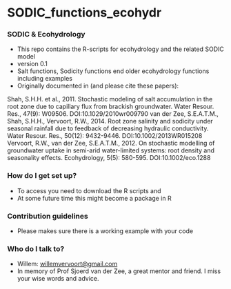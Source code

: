 # SODIC_functions_ecohydr

### **SODIC  & Ecohydrology** ###

* This repo contains the R-scripts for ecohydrology and the related SODIC model
* version 0.1
* Salt functions, Sodicity functions end older ecohydrology functions including examples
* Originally documented in (and please cite these papers):

Shah, S.H.H. et al., 2011. Stochastic modeling of salt accumulation in the root zone due to capillary flux from brackish groundwater. Water Resour. Res., 47(9): W09506. DOI:10.1029/2010wr009790
van der Zee, S.E.A.T.M., Shah, S.H.H., Vervoort, R.W., 2014. Root zone salinity and sodicity under seasonal rainfall due to feedback of decreasing hydraulic conductivity. Water Resour. Res., 50(12): 9432-9446. DOI:10.1002/2013WR015208
Vervoort, R.W., van der Zee, S.E.A.T.M., 2012. On stochastic modelling of groundwater uptake in semi-arid water-limited systems: root density and seasonality effects. Ecohydrology, 5(5): 580-595. DOI:10.1002/eco.1288

### How do I get set up? ###

* To access you need to download the R scripts and
* At some future time this might become a package in R

### Contribution guidelines ###

* Please makes sure there is a working example with your code

### Who do I talk to? ###

* Willem: willemvervoort@gmail.com
* In memory of Prof Sjoerd van der Zee, a great mentor and friend. I miss your wise words and advice.
